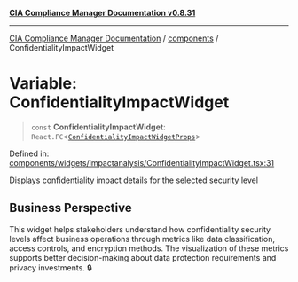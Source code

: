 [**CIA Compliance Manager Documentation v0.8.31**](../../README.md)

***

[CIA Compliance Manager Documentation](../../modules.md) / [components](../README.md) / ConfidentialityImpactWidget

# Variable: ConfidentialityImpactWidget

> `const` **ConfidentialityImpactWidget**: `React.FC`\<[`ConfidentialityImpactWidgetProps`](../widgets/impactanalysis/ConfidentialityImpactWidget/interfaces/ConfidentialityImpactWidgetProps.md)\>

Defined in: [components/widgets/impactanalysis/ConfidentialityImpactWidget.tsx:31](https://github.com/Hack23/cia-compliance-manager/blob/85c025371255f412469ec0119911b7cb143a6212/src/components/widgets/impactanalysis/ConfidentialityImpactWidget.tsx#L31)

Displays confidentiality impact details for the selected security level

## Business Perspective

This widget helps stakeholders understand how confidentiality security levels
affect business operations through metrics like data classification, access controls,
and encryption methods. The visualization of these metrics supports better decision-making
about data protection requirements and privacy investments. 🔒
